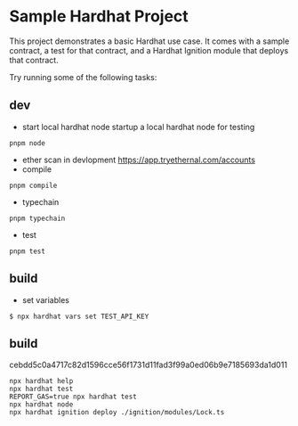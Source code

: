 # Sample Hardhat Project

This project demonstrates a basic Hardhat use case. It comes with a sample contract, a test for that contract, and a Hardhat Ignition module that deploys that contract.

Try running some of the following tasks:

## dev
- start local hardhat node
    startup a local hardhat node for testing
```shell
pnpm node
```
- ether scan in devlopment
https://app.tryethernal.com/accounts
- compile
```shell
pnpm compile
```
- typechain
```shell
pnpm typechain
```
- test
```shell
pnpm test
```

## build

- set variables
```shell
$ npx hardhat vars set TEST_API_KEY
```

## build
cebdd5c0a4717c82d1596cce56f1731d11fad3f99a0ed06b9e7185693da1d011

```shell
npx hardhat help
npx hardhat test
REPORT_GAS=true npx hardhat test
npx hardhat node
npx hardhat ignition deploy ./ignition/modules/Lock.ts
```
